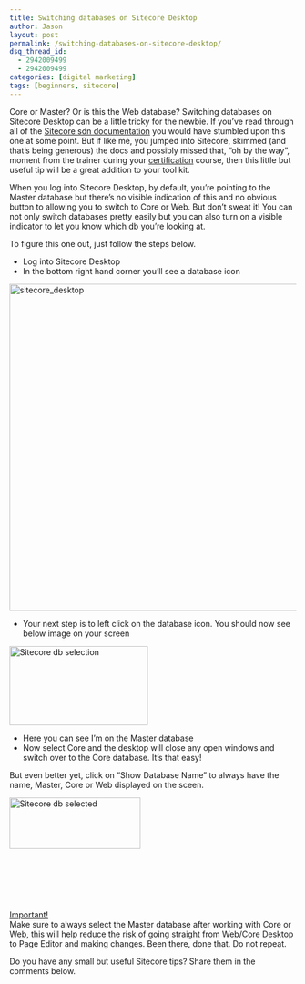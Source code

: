 ```yaml
---
title: Switching databases on Sitecore Desktop
author: Jason
layout: post
permalink: /switching-databases-on-sitecore-desktop/
dsq_thread_id:
  - 2942009499
  - 2942009499
categories: [digital marketing]
tags: [beginners, sitecore]
---
```

Core or Master? Or is this the Web database? Switching databases on Sitecore Desktop can be a little tricky for the newbie. If you’ve read through all of the <a title="Sitecore sdn" href="https://sdn.sitecore.net" target="_blank">Sitecore sdn documentation</a> you would have stumbled upon this one at some point. But if like me, you jumped into Sitecore, skimmed (and that&#8217;s being generous) the docs and possibly missed that, &#8220;oh by the way&#8221;, moment from the trainer during your <a title="Sitecore Training and Certification Exam" href="http://jsoncarter.com/sitecore-training-and-certification-exam/" target="_blank">certification</a> course, then this little but useful tip will be a great addition to your tool kit.

<!--more-->

When you log into Sitecore Desktop, by default, you&#8217;re pointing to the Master database but there&#8217;s no visible indication of this and no obvious button to allowing you to switch to Core or Web. But don&#8217;t sweat it! You can not only switch databases pretty easily but you can also turn on a visible indicator to let you know which db you&#8217;re looking at.

To figure this one out, just follow the steps below.

  * Log into Sitecore Desktop
  * In the bottom right hand corner you&#8217;ll see a database icon

<img class="aligncenter wp-image-109 size-large" src="http://jasoncarter.io/wordpress/wp-content/uploads/2014/08/sitecore_desktop-1024x613.png" alt="sitecore_desktop" width="960" height="574" />

  * Your next step is to left click on the database icon. You should now see below image on your screen

<img class="alignleft size-full wp-image-110" src="http://jasoncarter.io/wordpress/wp-content/uploads/2014/08/sitecore_db_selection.png" alt="Sitecore db selection" width="243" height="139" />

  * Here you can see I’m on the Master database
  * Now select Core and the desktop will close any open windows and switch over to the Core database. It&#8217;s that easy!

But even better yet, click on “Show Database Name” to always have the name, Master, Core or Web displayed on the sceen.

<img class="alignleft size-full wp-image-115" src="http://jasoncarter.io/wordpress/wp-content/uploads/2014/08/sitecore_db_selected.png" alt="Sitecore db selected" width="230" height="90" />

&nbsp;

&nbsp;

&nbsp;

<span style="text-decoration: underline;">Important!</span>  
Make sure to always select the Master database after working with Core or Web, this will help reduce the risk of going straight from Web/Core Desktop to Page Editor and making changes. Been there, done that. Do not repeat.

Do you have any small but useful Sitecore tips? Share them in the comments below.